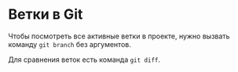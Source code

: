 # Ветки в Git

Чтобы посмотреть все активные ветки в проекте, нужно вызвать команду `git branch` без аргументов.  
 
Для сравнения веток есть команда `git diff`. 

